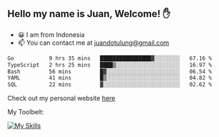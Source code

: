 ## Hello my name is Juan, Welcome! ✋

- 😀 I am from Indonesia
- 📫 You can contact me at juandotulung@gmail.com

<!--START_SECTION:waka-->

```txt
Go           9 hrs 35 mins   ████████████████▓░░░░░░░░   67.16 %
TypeScript   2 hrs 25 mins   ████▒░░░░░░░░░░░░░░░░░░░░   16.97 %
Bash         56 mins         █▓░░░░░░░░░░░░░░░░░░░░░░░   06.54 %
YAML         41 mins         █▒░░░░░░░░░░░░░░░░░░░░░░░   04.82 %
SQL          22 mins         ▓░░░░░░░░░░░░░░░░░░░░░░░░   02.62 %
```

<!--END_SECTION:waka-->

Check out my personal website [here](https://juanchristian.com)

My Toolbelt:

[![My Skills](https://skillicons.dev/icons?i=go,js,ts,nodejs,react,nextjs,python,php,laravel,aws,bash,linux,postgres,mysql,redis,mongodb,docker)](https://skillicons.dev)

